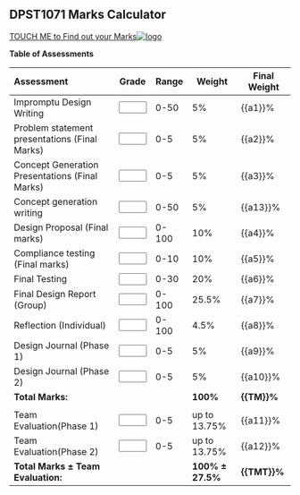 
## DPST1071 Marks Calculator


[TOUCH ME to Find out your Marks![logo](../../../../../logosvg01.svg)](https://moodle.telt.unsw.edu.au/grade/report/user/index.php?id=68981)


<div id="q1">

**Table of Assessments**

|Assessment|Grade|Range|Weight|Final Weight|
|:--|--|--|--|--|
|Impromptu Design Writing| <input style="width: 50px" v-model="i1" v-on:input="calsq1()">|0-50|5%|{{a1}}%|
|Problem statement presentations (Final Marks)|<input style="width: 50px" v-model="i2" v-on:input="calsq1()">|0-5|5%|{{a2}}%|
|Concept Generation Presentations (Final Marks)|<input style="width: 50px" v-model="i3" v-on:input="calsq1()">|0-5|5%|{{a3}}%|
|Concept generation writing|<input style="width: 50px" v-model="i13" v-on:input="calsq1()">|0-50|5%|{{a13}}%|
|Design Proposal (Final marks)|<input style="width: 50px" v-model="i4" v-on:input="calsq1()">|0-100|10%|{{a4}}%|
|Compliance testing (Final marks)|<input style="width: 50px" v-model="i5" v-on:input="calsq1()">|0-10|10%|{{a5}}%|
|Final Testing|<input style="width: 50px" v-model="i6" v-on:input="calsq1()">|0-30|20%|{{a6}}%|
|Final Design Report (Group)|<input style="width: 50px" v-model="i7" v-on:input="calsq1()">|0-100|25.5%|{{a7}}%|
|Reflection (Individual)|<input style="width: 50px" v-model="i8" v-on:input="calsq1()">|0-100|4.5%|{{a8}}%|
|Design Journal (Phase 1)| <input style="width: 50px" v-model="i9" v-on:input="calsq1()">|0-5|5%|{{a9}}%|
|Design Journal (Phase 2)|<input style="width: 50px" v-model="i10" v-on:input="calsq1()">|0-5|5%|{{a10}}%|
|**Total Marks:**|||**100%**|<strong>{{TM}}%</strong>|
||
|Team Evaluation(Phase 1)|<input style="width: 50px" v-model="i11" v-on:input="calsq1()">|0-5|up to 13.75%|{{a11}}%|
|Team Evaluation(Phase 2)|<input style="width: 50px" v-model="i12" v-on:input="calsq1()">|0-5|up to 13.75%|{{a12}}%|
|**Total Marks ± Team Evaluation:**|||**100% ± 27.5%**|<strong>{{TMT}}%</strong>|

</div>


<script>

  new Vue({
    el: '#q1',
    // Options...
    data () {
      return {
        i1:0,
        i2:0,
        i3:0,
        i4:0,
        i5:0,
        i6:0,
        i7:0,
        i8:0,
        i9:0,
        i10:0,
        i11:0,
        i12:0,

        i13:0,

        a1:0,
        a2:0,
        a3:0,
        a4:0,
        a5:0,
        a6:0,
        a7:0,
        a8:0,
        a9:0,
        a10:0,
        a11:0,
        a12:0,
        TM:0,
        TMT:0,

        a13:0,
      }
    },
    methods: {
      calsq1() {
        this.a1 = (this.i1*0.1).toFixed(2);
        this.a2 = (this.i2*1).toFixed(2);
        this.a3 = (this.i3*1).toFixed(2);
        this.a13 = (this.i13*0.1).toFixed(2);
        this.a4 = (this.i4*0.1).toFixed(2);
        this.a5 = (this.i5*1).toFixed(2);
        this.a6 = (this.i6*2/3).toFixed(2);
        this.a7 = (this.i7*0.255).toFixed(2);
        this.a8 = (this.i8*0.045).toFixed(2);
        this.a9 = (this.i9*1).toFixed(2);
        this.a10 = (this.i10*1).toFixed(2);

        this.TM = (parseFloat(this.a1)+parseFloat(this.a2)+parseFloat(this.a3)+parseFloat(this.a4)+parseFloat(this.a5)+parseFloat(this.a6)+parseFloat(this.a7)+parseFloat(this.a8)+parseFloat(this.a9)+parseFloat(this.a10)).toFixed(2);

        this.a11 = (this.i11*13.75/5).toFixed(2);
        this.a12 = (this.i12*13.75/5).toFixed(2);

        this.TMT = (parseFloat(this.TM)+parseFloat(this.a11)+parseFloat(this.a12)).toFixed(2);

      }
    }
  });


</script>